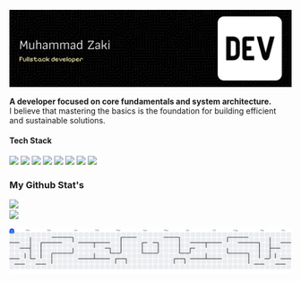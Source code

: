 ![banner](assets/banner-1.png)

**A developer focused on core fundamentals and system architecture.**  
I believe that mastering the basics is the foundation for building efficient and sustainable solutions.
  
####  Tech Stack  
<img src="https://img.shields.io/badge/HTML5-E34F26?style=for-the-badge&logo=html5&logoColor=white" />
<img src="https://img.shields.io/badge/PHP-777BB4?style=for-the-badge&logo=php&logoColor=white" />
<img src="https://img.shields.io/badge/Laravel-FF2D20?style=for-the-badge&logo=laravel&logoColor=white" />
<img src="https://img.shields.io/badge/Codeigniter-EF4223?style=for-the-badge&logo=codeigniter&logoColor=white" />
<img src="https://img.shields.io/badge/Python-FFD43B?style=for-the-badge&logo=python&logoColor=blue" />
<img src="https://img.shields.io/badge/JavaScript-323330?style=for-the-badge&logo=javascript&logoColor=F7DF1E" />
<img src="https://img.shields.io/badge/next%20js-000000?style=for-the-badge&logo=nextdotjs&logoColor=white" />
<img src="https://img.shields.io/badge/Flutter-02569B?style=for-the-badge&logo=flutter&logoColor=white" />


### My Github Stat's
<!-- ![Zaki's GitHub stats](https://github-readme-stats.vercel.app/api?username=muhammadzaki00&show_icons=true&theme=dark) -->

![](https://github-readme-stats.vercel.app/api?username=muhammadzaki00&theme=react&hide_border=false&include_all_commits=false&count_private=false)<br/>
![](https://nirzak-streak-stats.vercel.app/?user=muhammadzaki00&theme=react&hide_border=false)<br/>

<picture>
  <source media="(prefers-color-scheme: dark)" srcset="https://raw.githubusercontent.com/muhammadzaki00/muhammadzaki00/output/pacman-contribution-graph-dark.svg">
  <source media="(prefers-color-scheme: light)" srcset="https://raw.githubusercontent.com/muhammadzaki00/muhammadzaki00/output/pacman-contribution-graph.svg">
  <img alt="pacman contribution graph" src="https://raw.githubusercontent.com/muhammadzaki00/muhammadzaki00/output/pacman-contribution-graph.svg">
</picture>

###